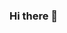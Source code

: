 ### Hi there 👋

<!--
**CarlMatthewVerano/CarlMatthewVerano** is a ✨ _special_ ✨ repository because its `README.md` (this file) appears on your GitHub profile.
[![GitHub Streak](https://streak-stats.demolab.com/?user=DLSYu)](https://git.io/streak-stats)

[![Top Langs](https://github-readme-stats.vercel.app/api/top-langs/?username=anuraghazra)](https://github.com/anuraghazra/github-readme-stats)
[![Carl's GitHub stats](https://github-readme-stats.vercel.app/api?username=CarlMatthewVerano)](https://github.com/anuraghazra/github-readme-stats)

-->
